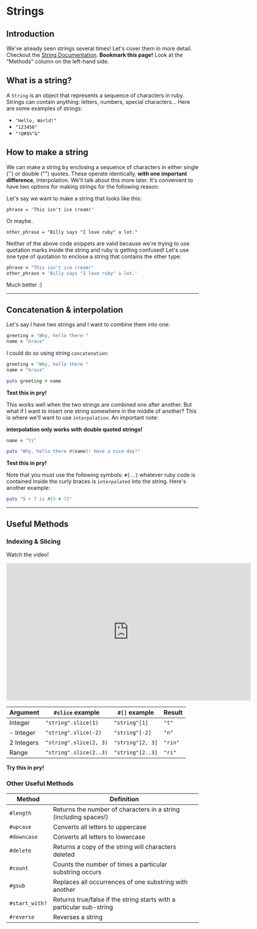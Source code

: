 # Strings

## Introduction

We've already seen strings several times! Let's cover them in more detail. Checkout the [String Documentation][string-docs]. **Bookmark this page!** Look at the "Methods" column on the left-hand side.

[string-docs]: https://ruby-doc.org/core-2.3.1/String.html

## What is a string?

A `String` is an object that represents a sequence of characters in ruby. Strings can contain anything: letters, numbers, special characters... Here are some examples of strings:
  * `"Hello, World!"`
  * `"123456"`
  * `"!@#$%^&"`

## How to make a string

We can make a string by enclosing a sequence of characters in either single ('') or double ("") quotes. These operate identically, **with one important difference**, interpolation. We'll talk about this more later. It's convenient to have two options for making strings for the following reason:

Let's say we want to make a string that looks like this:

```
phrase = 'This isn't ice cream!'
```

Or maybe..

```
other_phrase = "Billy says "I love ruby" a lot."
```

Neither of the above code snippets are valid because we're trying to use quotation marks inside the string and ruby is getting confused! Let's use one type of quotation to enclose a string that contains the other type:

```ruby
phrase = "This isn't ice cream!"
other_phrase = 'Billy says "I love ruby" a lot.'
```

Much better :)

---

## Concatenation & interpolation

Let's say I have two strings and I want to combine them into one:

```ruby
greeting = "Why, hello there "
name = "Grace"
```

I could do so using string `concatenation`:

```ruby
greeting = "Why, hello there "
name = "Grace"

puts greeting + name
```

**Test this in pry!**

This works well when the two strings are combined one after another. But what if I want to insert one string somewhere in the middle of another? This is where we'll want to use `interpolation`. An important note:

**interpolation only works with double quoted strings!**

```ruby
name = "Yi"

puts "Why, hello there #{name}! Have a nice day!"
```

**Test this in pry!**

Note that you must use the following symbols: `#{..}` whatever ruby code is contained inside the curly braces is `interpolated` into the string. Here's another example:

```ruby
puts "5 + 7 is #{5 + 7}"
```

---

## Useful Methods

### Indexing & Slicing

Watch the video!

<iframe src="https://player.vimeo.com/video/181974255" width="640" height="360" frameborder="0" webkitallowfullscreen mozallowfullscreen allowfullscreen></iframe>


Argument   | `#slice` example       | `#[]` example    | Result
-----------|------------------------|------------------|---------
Integer    | `"string".slice(1)`    | `"string"[1]`    | `"t"`
\- Integer | `"string".slice(-2)`   | `"string"[-2]`   | `"n"`
2 Integers | `"string".slice(2, 3)` | `"string"[2, 3]` | `"rin"`
Range      | `"string".slice(2..3)` | `"string"[2..3]` | `"ri"`

**Try this in pry!**

### Other Useful Methods

 Method        | Definition
---------------|-----------
 `#length`     | Returns the number of characters in a string (including spaces!)
 `#upcase`     | Converts all letters to uppercase
 `#downcase`   | Converts all letters to lowercase
 `#delete`     | Returns a copy of the string will characters deleted
 `#count`      | Counts the number of times a particular substring occurs
 `#gsub`       | Replaces all occurrences of one substring with another
 `#start_with?`| Returns true/false if the string starts with a particular sub-string
 `#reverse`    | Reverses a string
